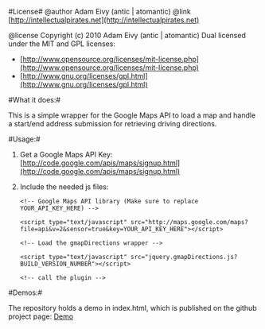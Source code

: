 #License#
@author Adam Eivy (antic | atomantic) 
@link [http://intellectualpirates.net](http://intellectualpirates.net)  

@license Copyright (c) 2010 Adam Eivy (antic | atomantic) Dual licensed under the MIT and GPL licenses:  
 * [http://www.opensource.org/licenses/mit-license.php](http://www.opensource.org/licenses/mit-license.php)  
 * [http://www.gnu.org/licenses/gpl.html](http://www.gnu.org/licenses/gpl.html)

#What it does:#

This is a simple wrapper for the Google Maps API to load a map and handle a start/end address submission for retrieving driving directions.

#Usage:#

1. Get a Google Maps API Key: [http://code.google.com/apis/maps/signup.html](http://code.google.com/apis/maps/signup.html)
2. Include the needed js files:

	<!-- Include jQuery >= 1.4.2: http://paulirish.com/2010/the-protocol-relative-url/-->
	
	<script src="//ajax.googleapis.com/ajax/libs/jquery/1.4.2/jquery.js"></script>
	
	<!-- non google fallback -->
	<script>!window.jQuery && document.write(unescape('%3Cscript src="jquery-1.4.2.js"%3E%3C/script%3E'))</script>
	
	`<!-- Google Maps API library (Make sure to replace YOUR_API_KEY_HERE) -->`
	
	`<script type="text/javascript" src="http://maps.google.com/maps?file=api&v=2&sensor=true&key=YOUR_API_KEY_HERE"></script>`
	
	`<!-- Load the gmapDirections wrapper -->`
	
	`<script type="text/javascript" src="jquery.gmapDirections.js?BUILD_VERSION_NUMBER"></script>`

	`<!-- call the plugin -->`
	
	<script type="text/javascript">
		$(funciton(){
			$('#Map').gmapDirections();
		})
	</script>
	
#Demos:#

The repository holds a demo in index.html, which is published on the github project page:
[Demo](http://atomantic.github.com/jquery.gmapDirections)